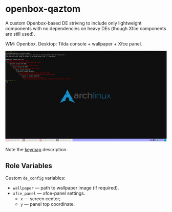 openbox-qaztom
==============

A custom Openbox-based DE striving to include only lightweight components with no dependencies
on heavy DEs (though Xfce components are still used).

WM: Openbox.
Desktop: Tilda console + wallpaper + Xfce panel.

![Sample screenshot](docs/openbox-qaztom.png)

Note the [keymap](docs/keymap.md) description.


Role Variables
--------------

Custom `de_config` variables:
* `wallpaper` &mdash; path to wallpaper image (if required).
* `xfce_panel` &mdash; xfce-panel settings.
    * `x` &mdash; screen center;
    * `y` &mdash; panel top coordinate.
